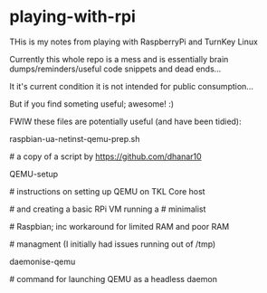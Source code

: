 # playing-with-rpi
THis is my notes from playing with RaspberryPi and TurnKey Linux

Currently this whole repo is a mess and is essentially brain
dumps/reminders/useful code snippets and dead ends...

It it's current condition it is not intended for public consumption...

But if you find someting useful; awesome! :)

FWIW these files are potentially useful (and have been tidied):

raspbian-ua-netinst-qemu-prep.sh 

&#35; a copy of a script by https://github.com/dhanar10

QEMU-setup

&#35; instructions on setting up QEMU on TKL Core host 

&#35; and creating a basic RPi VM running a # minimalist 

&#35; Raspbian; inc workaround for limited RAM and poor RAM

&#35; managment (I initially had issues running out of /tmp)

daemonise-qemu

&#35; command for launching QEMU as a headless daemon
